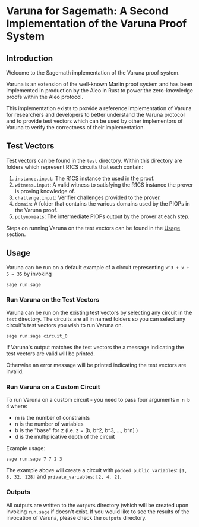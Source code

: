 # Varuna for Sagemath: A Second Implementation of the Varuna Proof System

## Introduction
Welcome to the Sagemath implementation of the Varuna proof system. 

Varuna is an extension of the well-known Marlin proof system and has been implemented in production by the Aleo in Rust
to power the zero-knowledge proofs within the Aleo protocol.

This implementation exists to provide a reference implementation of Varuna for researchers and developers to better 
understand the Varuna protocol and to provide test vectors which can be used by other implementors of Varuna to verify the 
correctness of their implementation.

## Test Vectors
Test vectors can be found in the `test` directory. Within this directory are folders which represent R1CS circuits that 
each contain:
1. `instance.input`: The R1CS instance the used in the proof.
2. `witness.input`: A valid witness to satisfying the R1CS instance the prover is proving knowledge of.
3. `challenge.input`: Verifier challenges provided to the prover.
4. `domain`: A folder that contains the various domains used by the PIOPs in the Varuna proof.
5. `polynomials`: The intermediate PIOPs output by the prover at each step.

Steps on running Varuna on the test vectors can be found in the [Usage](#usage) section.

## Usage

Varuna can be run on a default example of a circuit representing `x^3 + x + 5 = 35` by invoking

```
sage run.sage
```

### Run Varuna on the Test Vectors
Varuna can be run on the existing test vectors by selecting any circuit in the `test` directory. The circuits are all in
named folders so you can select any circuit's test vectors you wish to run Varuna on.
```
sage run.sage circuit_0
```

If Varuna's output matches the test vectors the a message indicating the test vectors are valid will be printed.

Otherwise an error message will be printed indicating the test vectors are invalid.

### Run Varuna on a Custom Circuit
To run Varuna on a custom circuit - you need to pass four arguments `m n b d` where:
- m is the number of constraints
- n is the number of variables
- b is the "base" for z (i.e. z = [b, b^2, b^3, ..., b^n] )
- d is the multiplicative depth of the circuit

Example usage:
```
sage run.sage 7 7 2 3
```

The example above will create a circuit with `padded_public_variables`: `[1, 8, 32, 128]` and `private_variables`: `[2, 4, 2]`.

### Outputs

All outputs are written to the `outputs` directory (which will be created upon invoking `run.sage` if doesn't exist. 
If you would like to see the results of the invocation of Varuna, please check the `outputs` directory.